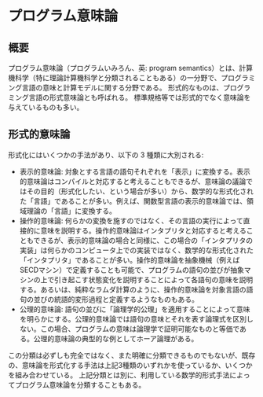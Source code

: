 # プログラム意味論


<WikipediaCitation
  language="ja"
  title="プログラム意味論"
  access="2023/06/17"
  version="91059100"
/>


## 概要

プログラム意味論（プログラムいみろん、英: program semantics）とは、計算機科学（特に理論計算機科学と分類されることもある）の一分野で、プログラミング言語の意味と計算モデルに関する分野である。
形式的なものは、プログラミング言語の形式意味論とも呼ばれる。
標準規格等では形式的でなく意味論を与えているものも多い。


## 形式的意味論

形式化にはいくつかの手法があり、以下の 3 種類に大別される:

- 表示的意味論: 対象とする言語の語句それぞれを「表示」に変換する。表示的意味論はコンパイルと対応すると考えることもできるが、意味論の議論ではその目的（形式化したい、という場合が多い）から、数学的な形式化された「言語」であることが多い。例えば、関数型言語の表示的意味論では、領域理論の「言語」に変換する。
- 操作的意味論: 何らかの変換を施すのではなく、その言語の実行によって直接的に意味を説明する。操作的意味論はインタプリタと対応すると考えることもできるが、表示的意味論の場合と同様に、この場合の「インタプリタの実装」は何らかのコンピュータ上での実装ではなく、数学的な形式化された「インタプリタ」であることが多い。操作的意味論を抽象機械（例えばSECDマシン）で定義することも可能で、プログラムの語句の並びが抽象マシンの上で引き起こす状態変化を説明することによって各語句の意味を説明する。あるいは、純粋なラムダ計算のように、操作的意味論を対象言語の語句の並びの統語的変形過程と定義するようなものもある。
- 公理的意味論: 語句の並びに「論理学的公理」を適用することによって意味を明らかにする。公理的意味論では語句の意味とそれを表す論理式を区別しない。この場合、プログラムの意味は論理学で証明可能なものと等価である。公理的意味論の典型的な例としてホーア論理がある。

この分類は必ずしも完全ではなく、また明確に分類できるものでもないが、既存の、意味論を形式化する手法は上記3種類のいずれかを使っているか、いくつかを組み合わせている。
上記分類とは別に、利用している数学的形式手法によってプログラム意味論を分類することもある。
